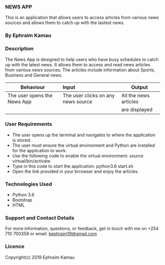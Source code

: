 ### NEWS APP
This is an application that allows users to access articles from various news sources and allows them to catch up with the lastest news.

### By Ephraim Kamau

### Description
The News App is designed to help users who have busy schedules to catch up with the latest news. It allows them to access and read news articles from various news sources. The articles include information about Sports, Business and General news.

| Behaviour                                   |           Input                                          |    Output              |
| --------------------------------            | :------------------------------------------------------- | -----------------------|
|The user opens the News App                  | The user clicks on any news source                       | All the news articles  |
|                                             |                                                          | are displayed          |                       



### User Requirements
<ul>
<li> The user opens up the terminal and navigates to where the application is stored.</li>
<li> The user must ensure the virtual environment and Python are installed for the application to work. </li>
<li> Use the following code to enable the virtual environment: source virtual/bin/activate </li>
<li> Type in this code to start the application: python3.6 start.sh </li>
<li> Open the link provided in your brrowser and enjoy the articles. </li>
</ul>

### Technologies Used
<ul>
<li> Python 3.6 </li>
<li> Bootstrap </li>
<li> HTML </li>
</ul>

### Support and Contact Details
For more information, questions, or feedback, get in touch with me on +254 710 700358 or email: kephraim19@gmail.com

### Licence
Copyright(c) 2019 Ephraim Kamau